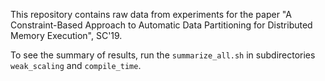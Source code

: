 This repository contains raw data from experiments for the paper "A Constraint-Based Approach to Automatic Data Partitioning for Distributed Memory Execution", SC'19.

To see the summary of results, run the `summarize_all.sh` in subdirectories `weak_scaling` and `compile_time`.
